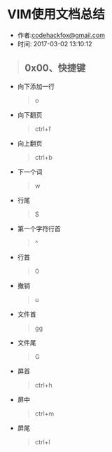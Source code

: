 # VIM使用文档总结

- 作者:codehackfox@gmail.com
- 时间: 2017-03-02 13:10:12

>## 0x00、快捷键

- 向下添加一行
  >  o
- 向下翻页
  >  ctrl+f
- 向上翻页
  >  ctrl+b
- 下一个词
  >  w
- 行尾
  >  $
- 第一个字符行首
  >  ^
- 行首
  >  0
- 撤销
  >  u
- 文件首
  >  gg
- 文件尾
  >  G
- 屏首
  >  ctrl+h
- 屏中
  >  ctrl+m
- 屏尾
  >  ctrl+l